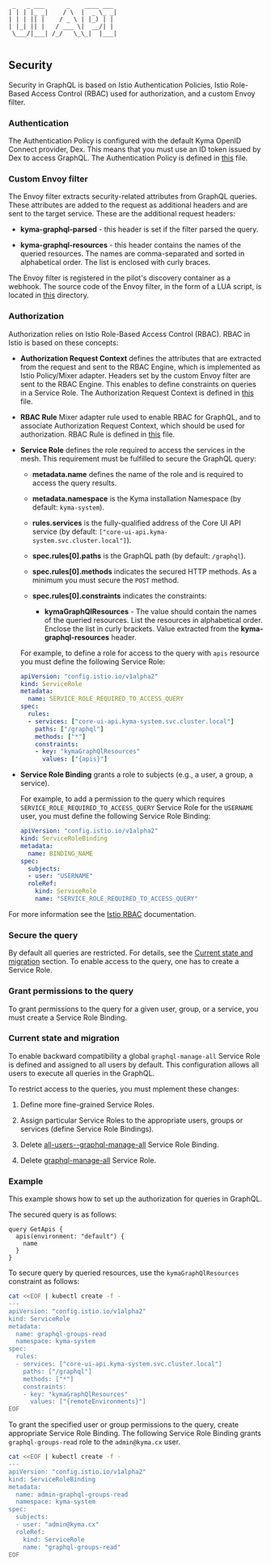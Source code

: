 ```
 _   _ ___      _    ____ ___ 
| | | |_ _|    / \  |  _ \_ _|
| | | || |    / _ \ | |_) | | 
| |_| || |   / ___ \|  __/| | 
 \___/|___| /_/   \_\_|  |___|
 
```

## Security

Security in GraphQL is based on Istio Authentication Policies, Istio Role-Based Access Control (RBAC) used for authorization, 
and a custom Envoy filter. 

### Authentication

The Authentication Policy is configured with the default Kyma OpenID Connect provider, Dex. This means that you must use an ID token issued by Dex to access GraphQL.
The Authentication Policy is defined in [this](./templates/authentication.yaml) file.

### Custom Envoy filter

The Envoy filter extracts security-related attributes from GraphQL queries. These attributes are added to the request as additional 
 headers and are sent to the target service. These are the additional request headers:

- **kyma-graphql-parsed** - this header is set if the filter parsed the query.

- **kyma-graphql-resources** - this header contains the names of the queried resources. The names are comma-separated
  and sorted in alphabetical order. The list is enclosed with curly braces.

The Envoy filter is registered in the pilot's discovery container as a webhook. The source code of the Envoy filter, in the form of a LUA script, is located in [this](../../../istio/istio/charts/webhook/) directory.

### Authorization

Authorization relies on Istio Role-Based Access Control (RBAC).
RBAC in Istio is based on these concepts:

- **Authorization Request Context** defines the attributes that are extracted from the request and sent to the
  RBAC Engine, which is implemented as Istio Policy/Mixer adapter. Headers set by the custom Envoy filter 
  are sent to the RBAC Engine. This enables to define constraints on queries in a Service Role.
  The Authorization Request Context is defined in [this](./templates/authorization.yaml) file.

- **RBAC Rule** Mixer adapter rule used to enable RBAC for GraphQL, and to associate Authorization Request Context,
  which should be used for authorization.
  RBAC Rule is defined in [this](./templates/authorization.yaml) file.

- **Service Role** defines the role required to access the services in the mesh. This requirement must be fulfilled to secure the GraphQL query:

  - **metadata.name** defines the name of the role and is required to access the query results.

  - **metadata.namespace** is the Kyma installation Namespace (by default: `kyma-system`).

  - **rules.services** is the fully-qualified address of the Core UI API service (by default: `["core-ui-api.kyma-system.svc.cluster.local"]`).
  
  - **spec.rules[0].paths** is the GraphQL path (by default: `/graphql`).
  
  - **spec.rules[0].methods** indicates the secured HTTP methods. As a minimum you must secure the `POST` method.
  
  - **spec.rules[0].constraints** indicates the constraints:
  
     - **kymaGraphQlResources** - The value should contain the names of the queried resources. List the resources in alphabetical order.
       Enclose the list in curly brackets. Value extracted from the **kyma-graphql-resources** header.

  For example, to define a role for access to the query with `apis` resource you must define the following Service Role:

  ```yaml
  apiVersion: "config.istio.io/v1alpha2"
  kind: ServiceRole
  metadata:
    name: SERVICE_ROLE_REQUIRED_TO_ACCESS_QUERY
  spec:
    rules:
    - services: ["core-ui-api.kyma-system.svc.cluster.local"]
      paths: ["/graphql"]
      methods: ["*"]
      constraints:
      - key: "kymaGraphQlResources"
        values: ["{apis}"]
  ```

- **Service Role Binding** grants a role to subjects (e.g., a user, a group, a service).

  For example, to add a permission to the query which requires `SERVICE_ROLE_REQUIRED_TO_ACCESS_QUERY` Service Role
  for the `USERNAME` user, you must define the following Service Role Binding:  

  ```yaml
  apiVersion: "config.istio.io/v1alpha2"
  kind: ServiceRoleBinding
  metadata:
    name: BINDING_NAME
  spec:
    subjects:
    - user: "USERNAME"
    roleRef:
      kind: ServiceRole
      name: "SERVICE_ROLE_REQUIRED_TO_ACCESS_QUERY"
  ```

For more information see the [Istio RBAC](https://istio.io/docs/concepts/security/rbac/) documentation.

### Secure the query

By default all queries are restricted. For details, see the [Current state and migration](#current-state-and-migration) section.
To enable access to the query, one has to create a Service Role.

### Grant permissions to the query

To grant permissions to the query for a given user, group, or a service, you must create a Service Role Binding.

### Current state and migration

To enable backward compatibility a global `graphql-manage-all` Service Role is defined and assigned to all users by default.
This configuration allows all users to execute all queries in the GraphQL.

To restrict access to the queries, you must mplement these changes:

1. Define more fine-grained Service Roles.

1. Assign particular Service Roles to the appropriate users, groups or services (define Service Role Bindings).

1. Delete [all-users--graphql-manage-all](./templates/servicerolebinding-manage-all-for-all-users.yaml) Service Role Binding.

1. Delete [graphql-manage-all](./templates/servicerole-manage-all.yaml) Service Role.

### Example

This example shows how to set up the authorization for queries in GraphQL.

The secured query is as follows:

```
query GetApis {
  apis(environment: "default") {
    name
  }
} 
```

To secure query by queried resources, use the `kymaGraphQlResources` constraint as follows:

```bash
cat <<EOF | kubectl create -f -
---
apiVersion: "config.istio.io/v1alpha2"
kind: ServiceRole
metadata:
  name: graphql-groups-read
  namespace: kyma-system
spec:
  rules:
  - services: ["core-ui-api.kyma-system.svc.cluster.local"]
    paths: ["/graphql"]
    methods: ["*"]
    constraints:
    - key: "kymaGraphQlResources"
      values: ["{remoteEnvironments}"]
EOF
```

To grant the specified user or group permissions to the query, create appropriate Service Role Binding.
The following Service Role Binding grants `graphql-groups-read` role to the `admin@kyma.cx` user.

```bash
cat <<EOF | kubectl create -f -
---
apiVersion: "config.istio.io/v1alpha2"
kind: ServiceRoleBinding
metadata:
  name: admin-graphql-groups-read
  namespace: kyma-system
spec:
  subjects:
  - user: "admin@kyma.cx"
  roleRef:
    kind: ServiceRole
    name: "graphql-groups-read"
EOF
```